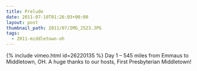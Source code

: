 ```yaml
---
title: Prelude
date: 2011-07-10T01:26:03+00:00
layout: post
thumbnail_path: 2011/07/IMG_2523.JPG
tags:
  - 2011-middletown-oh
---
```

{% include vimeo.html id=26220135 %}
Day 1 &#8211; 545 miles from Emmaus to Middletown, OH. A huge thanks to our hosts, First Presbyterian Middletown!